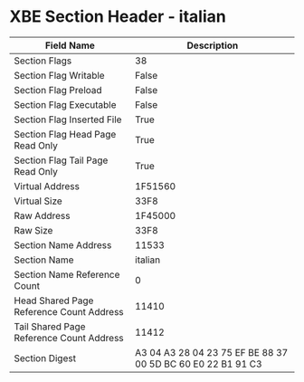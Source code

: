 # XBE Section Header - italian

| Field Name | Description |
|---|---|
| Section Flags | 38 |
| Section Flag Writable | False |
| Section Flag Preload | False |
| Section Flag Executable | False |
| Section Flag Inserted File | True |
| Section Flag Head Page Read Only | True |
| Section Flag Tail Page Read Only | True |
| Virtual Address | 1F51560 |
| Virtual Size | 33F8 |
| Raw Address | 1F45000 |
| Raw Size | 33F8 |
| Section Name Address | 11533 |
| Section Name | italian |
| Section Name Reference Count | 0 |
| Head Shared Page Reference Count Address | 11410 |
| Tail Shared Page Reference Count Address | 11412 |
| Section Digest | A3 04 A3 28 04 23 75 EF BE 88 37 00 5D BC 60 E0 22 B1 91 C3 |
